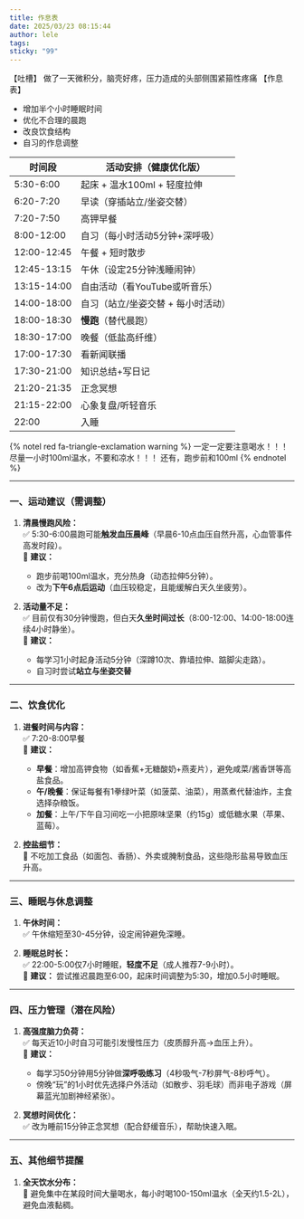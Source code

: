 ```yaml
---
title: 作息表
date: 2025/03/23 08:15:44
author: lele
tags: 
sticky: "99"
---
```

【吐槽】
做了一天微积分，脑壳好疼，压力造成的头部侧围紧箍性疼痛
【作息表】
- 增加半个小时睡眠时间
- 优化不合理的晨跑
- 改良饮食结构
- 自习的作息调整

| 时间段         | 活动安排（健康优化版）         |
| ----------- | ------------------- |
| 5:30-6:00   | 起床 + 温水100ml + 轻度拉伸 |
| 6:20-7:20   | 早读（穿插站立/坐姿交替）       |
| 7:20-7:50   | 高钾早餐                |
| 8:00-12:00  | 自习（每小时活动5分钟+深呼吸）    |
| 12:00-12:45 | 午餐 + 短时散步           |
| 12:45-13:15 | 午休（设定25分钟浅睡闹钟）      |
| 13:15-14:00 | 自由活动（看YouTube或听音乐）  |
| 14:00-18:00 | 自习（站立/坐姿交替 + 每小时活动） |
| 18:00-18:30 | **慢跑**（替代晨跑）        |
| 18:30-17:00 | 晚餐（低盐高纤维）           |
| 17:00-17:30 | 看新闻联播               |
| 17:30-21:00 | 知识总结+写日记            |
| 21:20-21:35 | 正念冥想                |
| 21:15-22:00 | 心象复盘/听轻音乐           |
| 22:00       | 入睡                  |
{% notel red fa-triangle-exclamation warning %}
一定一定要注意喝水！！！
尽量一小时100ml温水，不要和凉水！！！
还有，跑步前和100ml
{% endnotel %}

---

### **一、运动建议（需调整）**
1. **清晨慢跑风险：**  
   ✅ 5:30-6:00晨跑可能**触发血压晨峰**（早晨6-10点血压自然升高，心血管事件高发时段）。  
   🔸 **建议：**  
   - 跑步前喝100ml温水，充分热身（动态拉伸5分钟）。  
   - 改为**下午6点后运动**（血压较稳定，且能缓解白天久坐疲劳）。  

2. **活动量不足：**  
   ✅ 目前仅有30分钟慢跑，但白天**久坐时间过长**（8:00-12:00、14:00-18:00连续4小时静坐）。  
   🔸 **建议：**  
   - 每学习1小时起身活动5分钟（深蹲10次、靠墙拉伸、踮脚尖走路）。  
   - 自习时尝试**站立与坐姿交替**

---

### **二、饮食优化**
1. **进餐时间与内容：**  
   ✅ 7:20-8:00早餐  
   🔸 **建议：**  
   - **早餐**：增加高钾食物（如香蕉+无糖酸奶+燕麦片），避免咸菜/酱香饼等高盐食品。  
   - **午/晚餐**：保证每餐有1拳绿叶菜（如菠菜、油菜），用蒸煮代替油炸，主食选择杂粮饭。  
   - **加餐**：上午/下午自习间吃一小把原味坚果（约15g）或低糖水果（苹果、蓝莓）。

2. **控盐细节：**  
   🔸 不吃加工食品（如面包、香肠）、外卖或腌制食品，这些隐形盐易导致血压升高。

---

### **三、睡眠与休息调整**
1. **午休时间：**  
   ✅  午休缩短至30-45分钟，设定闹钟避免深睡。

2. **睡眠总时长：**  
   ✅ 22:00-5:00仅7小时睡眠，**轻度不足**（成人推荐7-9小时）。  
   🔸 **建议：** 尝试推迟晨跑至6:00，起床时间调整为5:30，增加0.5小时睡眠。

---

### **四、压力管理（潜在风险）**
1. **高强度脑力负荷：**  
   ✅ 每天近10小时自习可能引发慢性压力（皮质醇升高→血压上升）。  
   🔸 **建议：**  
   - 每学习50分钟用5分钟做**深呼吸练习**（4秒吸气-7秒屏气-8秒呼气）。  
   - 傍晚“玩”的1小时优先选择户外活动（如散步、羽毛球）而非电子游戏（屏幕蓝光加剧神经紧张）。

2. **冥想时间优化：**  
   ✅  改为睡前15分钟正念冥想（配合舒缓音乐），帮助快速入眠。

---

### **五、其他细节提醒**
1. **全天饮水分布：**  
   🔸 避免集中在某段时间大量喝水，每小时喝100-150ml温水（全天约1.5-2L），避免血液黏稠。
